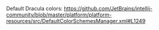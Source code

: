Default Dracula colors:
https://github.com/JetBrains/intellij-community/blob/master/platform/platform-resources/src/DefaultColorSchemesManager.xml#L1249
